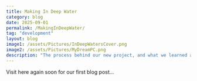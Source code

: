 ```yaml
---
title: Making In Deep Water
category: blog
date: 2025-09-01
permalink: /MakingInDeepWater/
tag: "development"
layout: blog
image1: /assets/Pictures/InDeepWatersCover.png
image2: /assets/Pictures/MyDreamPC.png
description: "The process behind our new project, and what we learned along the way. Includes a look at our tools and shading pipeline."
---
```

Visit here again soon for our first blog post...